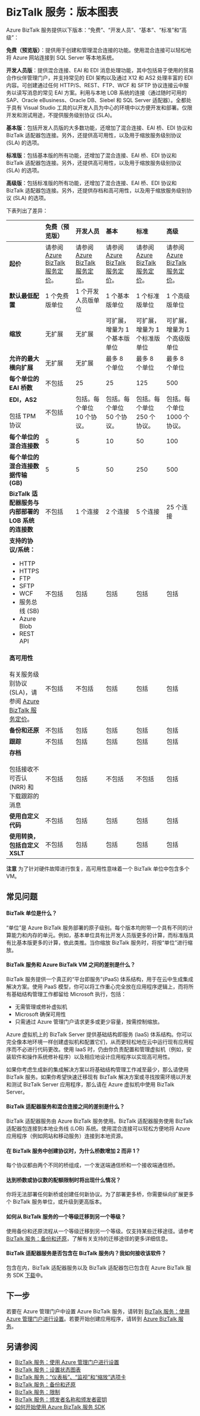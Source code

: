 <properties linkid="manage-services-biztalk-services-editions-chart" urlDisplayName="Editions chart" pageTitle="Learn about features in BizTalk Services editions | Azure" metaKeywords="BizTalk Services, get started, Azure, editions" description="Compare the capabilities of the BizTalk Services editions: Free, Developer, Basic, Standard, and Premium." metaCanonical="" services="biztalk-services" documentationCenter="" title=" Basic" authors="mandia" solutions="" manager="paulettm" editor="cgronlun" />
<tags ms.service="biztalk-services"
    ms.date="03/03/2015"
    wacn.date="04/11/2015"
    />

# BizTalk 服务：版本图表

Azure BizTalk 服务提供以下版本：“免费”、“开发人员”、“基本”、“标准”和“高级”：

**免费（预览版）**：提供用于创建和管理混合连接的功能。使用混合连接可以轻松地将 Azure 网站连接到 SQL Server 等本地系统。

**开发人员版**：提供混合连接、EAI 和 EDI 消息处理功能，其中包括易于使用的贸易合作伙伴管理门户，并支持常见的 EDI 架构以及通过 X12 和 AS2 处理丰富的 EDI 内容。可创建通过任何 HTTP/S、REST、FTP、WCF 和 SFTP 协议连接云中服务以读写消息的常见 EAI 方案。利用与本地 LOB 系统的连接（通过随时可用的 SAP、Oracle eBusiness、Oracle DB、Siebel 和 SQL Server 适配器）。全都处于具有 Visual Studio 工具的以开发人员为中心的环境中以方便开发和部署。仅限开发和测试用途，不提供服务级别协议 (SLA)。

**基本版**：包括开发人员版的大多数功能，还增加了混合连接、EAI 桥、EDI 协议和 BizTalk 适配器包连接。另外，还提供高可用性，以及用于缩放服务级别协议 (SLA) 的选项。

**标准版**：包括基本版的所有功能，还增加了混合连接、EAI 桥、EDI 协议和 BizTalk 适配器包连接。另外，还提供高可用性，以及用于缩放服务级别协议 (SLA) 的选项。

**高级版**：包括标准版的所有功能，还增加了混合连接、EAI 桥、EDI 协议和 BizTalk 适配器包连接。另外，还提供存档和高可用性，以及用于缩放服务级别协议 (SLA) 的选项。

下表列出了差异：

<table>
<colgroup>
<col width="16%" />
<col width="16%" />
<col width="16%" />
<col width="16%" />
<col width="16%" />
<col width="16%" />
</colgroup>
<thead>
<tr class="header">
<th align="left"></th>
<th align="left">免费（预览版）</th>
<th align="left">开发人员</th>
<th align="left">基本</th>
<th align="left">标准</th>
<th align="left">高级</th>
</tr>
</thead>
<tbody>
<tr class="odd">
<td align="left"><strong>起价</strong></td>
<td align="left">请参阅 <a href="http://go.microsoft.com/fwlink/p/?LinkID=304011">Azure BizTalk 服务定价</a>。</td>
<td align="left">请参阅 <a href="http://go.microsoft.com/fwlink/p/?LinkID=304011">Azure BizTalk 服务定价</a>。</td>
<td align="left">请参阅 <a href="http://go.microsoft.com/fwlink/p/?LinkID=304011">Azure BizTalk 服务定价</a>。</td>
<td align="left">请参阅 <a href="http://go.microsoft.com/fwlink/p/?LinkID=304011">Azure BizTalk 服务定价</a>。</td>
<td align="left">请参阅 <a href="http://go.microsoft.com/fwlink/p/?LinkID=304011">Azure BizTalk 服务定价</a>。</td>
</tr>
<tr class="even">
<td align="left"><strong>默认最低配置</strong></td>
<td align="left">1 个免费版单位</td>
<td align="left">1 个开发人员版单位</td>
<td align="left">1 个基本版单位</td>
<td align="left">1 个标准版单位</td>
<td align="left">1 个高级版单位</td>
</tr>
<tr class="odd">
<td align="left"><strong>缩放</strong></td>
<td align="left">无扩展</td>
<td align="left">无扩展</td>
<td align="left">可扩展，增量为 1 个基本版单位</td>
<td align="left">可扩展，增量为 1 个标准版单位</td>
<td align="left">可扩展，增量为 1 个高级版单位</td>
</tr>
<tr class="even">
<td align="left"><strong>允许的最大横向扩展</strong></td>
<td align="left">无扩展</td>
<td align="left">无扩展</td>
<td align="left">最多 8 个单位</td>
<td align="left">最多 8 个单位</td>
<td align="left">最多 8 个单位</td>
</tr>
<tr class="odd">
<td align="left"><strong>每个单位的 EAI 桥数</strong></td>
<td align="left">不包括</td>
<td align="left">25</td>
<td align="left">25</td>
<td align="left">125</td>
<td align="left">500</td>
</tr>
<tr class="even">
<td align="left"><strong>EDI，AS2</strong><br /><br /> 包括 TPM 协议</td>
<td align="left">不包括</td>
<td align="left">包括。每个单位 10 个协议。</td>
<td align="left">包括。每个单位 50 个协议。</td>
<td align="left">包括。每个单位 250 个协议。</td>
<td align="left">包括。每个单位 1000 个协议。</td>
</tr>
<tr class="odd">
<td align="left"><strong>每个单位的混合连接数</strong></td>
<td align="left">5</td>
<td align="left">5</td>
<td align="left">10</td>
<td align="left">50</td>
<td align="left">100</td>
</tr>
<tr class="even">
<td align="left"><strong>每个单位的混合连接数据传输 (GB)</strong></td>
<td align="left">5</td>
<td align="left">5</td>
<td align="left">50</td>
<td align="left">250</td>
<td align="left">500</td>
</tr>
<tr class="odd">
<td align="left"><strong>BizTalk 适配器服务与内部部署的 LOB 系统的连接数</strong></td>
<td align="left">不包括</td>
<td align="left">1 个连接</td>
<td align="left">2 个连接</td>
<td align="left">5 个连接</td>
<td align="left">25 个连接</td>
</tr>
<tr class="even">
<td align="left"><strong>支持的协议/系统：</strong>
<ul>
<li>HTTP</li>
<li>HTTPS</li>
<li>FTP</li>
<li>SFTP</li>
<li>WCF</li>
<li>服务总线 (SB)</li>
<li>Azure Blob</li>
<li>REST API</li>
</ul></td>
<td align="left">不包括</td>
<td align="left">包括</td>
<td align="left">包括</td>
<td align="left">包括</td>
<td align="left">包括</td>
</tr>
<tr class="odd">
<td align="left"><strong>高可用性</strong><br /><br /> 有关服务级别协议 (SLA)，请参阅 <a href="http://go.microsoft.com/fwlink/p/?LinkID=304011">Azure BizTalk 服务定价</a>。</td>
<td align="left">不包括</td>
<td align="left">不包括</td>
<td align="left">包括</td>
<td align="left">包括</td>
<td align="left">包括</td>
</tr>
<tr class="even">
<td align="left"><strong>备份和还原</strong></td>
<td align="left">不包括</td>
<td align="left">包括</td>
<td align="left">包括</td>
<td align="left">包括</td>
<td align="left">包括</td>
</tr>
<tr class="odd">
<td align="left"><strong>跟踪</strong></td>
<td align="left">不包括</td>
<td align="left">包括</td>
<td align="left">包括</td>
<td align="left">包括</td>
<td align="left">包括</td>
</tr>
<tr class="even">
<td align="left"><strong>存档</strong><br /><br /> 包括接收不可否认 (NRR) 和下载跟踪的消息</td>
<td align="left">不包括</td>
<td align="left">包括</td>
<td align="left">不包括</td>
<td align="left">不包括</td>
<td align="left">包括</td>
</tr>
<tr class="odd">
<td align="left"><strong>使用自定义代码</strong></td>
<td align="left">不包括</td>
<td align="left">包括</td>
<td align="left">包括</td>
<td align="left">包括</td>
<td align="left">包括</td>
</tr>
<tr class="even">
<td align="left"><strong>使用转换，包括自定义 XSLT</strong></td>
<td align="left">不包括</td>
<td align="left">包括</td>
<td align="left">包括</td>
<td align="left">包括</td>
<td align="left">包括</td>
</tr>
</tbody>
</table>

**注意**
为了针对硬件故障进行恢复，高可用性意味着一个 BizTalk 单位中包含多个 VM。

## 常见问题

#### BizTalk 单位是什么？

“单位”是 Azure BizTalk 服务部署的原子级别。每个版本均附带一个具有不同的计算能力和内存的单元。例如，基本单位具有比开发人员版更多的计算，而标准版具有比基本版更多的计算，依此类推。当你缩放 BizTalk 服务时，将按“单位”进行缩放。

#### BizTalk 服务和 Azure BizTalk VM 之间的差别是什么？

BizTalk 服务提供一个真正的“平台即服务”(PaaS) 体系结构，用于在云中生成集成解决方案。使用 PaaS 模型，你可以将工作重心完全放在应用程序逻辑上，而将所有基础结构管理工作都留给 Microsoft 执行，包括：

-   无需管理或修补虚拟机
-   Microsoft 确保可用性
-   只需通过 Azure 管理门户请求更多或更少容量，按需控制缩放。

Azure 虚拟机上的 BizTalk Server 提供基础结构即服务 (IaaS) 体系结构。你可以完全像本地环境一样创建虚拟机和配置它们，从而更轻松地在云中运行现有应用程序而不必进行代码更改。使用 IaaS 时，仍由你负责配置和管理虚拟机（例如，安装软件和操作系统修补程序）以及相应地设计应用程序以实现高可用性。

如果你考虑生成新的集成解决方案以将基础结构管理工作减至最少，那么请使用 BizTalk 服务。如果你希望快速迁移现有 BizTalk 解决方案或寻找按需环境以开发和测试 BizTalk Server 应用程序，那么请在 Azure 虚拟机中使用 BizTalk Server。

#### BizTalk 适配器服务和混合连接之间的差别是什么？

BizTalk 适配器服务由 Azure BizTalk 服务使用。BizTalk 适配器服务使用 BizTalk 适配器包连接到本地业务线 (LOB) 系统。使用混合连接可以轻松方便地将 Azure 应用程序（例如网站和移动服务）连接到本地资源。

#### 在 BizTalk 服务中创建协议时，为什么桥数增加 2 而非 1？

每个协议都由两个不同的桥组成，一个发送端通信桥和一个接收端通信桥。

#### 达到桥数或协议数的配额限制时将出现什么情况？

你将无法部署任何新桥或创建任何新协议。为了部署更多桥，你需要纵向扩展更多个 BizTalk 服务单位，或升级到更高版本。

#### 如何从 BizTalk 服务的一个等级迁移到另一个等级？

使用备份和还原流程从一个等级迁移到另一个等级。仅支持某些迁移途径。请参考 [BizTalk 服务：备份和还原][BizTalk 服务：备份和还原]，了解有关支持的迁移途径的更多详细信息。

#### BizTalk 适配器服务是否包含在 BizTalk 服务内？我如何接收该软件？

包含在内，BizTalk 适配器服务以及 BizTalk 适配器包已包含在 Azure BizTalk 服务 SDK [下载][下载]中。

## 下一步

若要在 Azure 管理门户中设置 Azure BizTalk 服务，请转到 [BizTalk 服务：使用 Azure 管理门户进行设置][BizTalk 服务：使用 Azure 管理门户进行设置]。若要开始创建应用程序，请转到 [Azure BizTalk 服务][Azure BizTalk 服务]。

## 另请参阅

-   [BizTalk 服务：使用 Azure 管理门户进行设置][BizTalk 服务：使用 Azure 管理门户进行设置]
-   [BizTalk 服务：设置状态图表][BizTalk 服务：设置状态图表]
-   [BizTalk 服务：“仪表板”、“监视”和“缩放”选项卡][BizTalk 服务：“仪表板”、“监视”和“缩放”选项卡]
-   [BizTalk 服务：备份和还原][BizTalk 服务：备份和还原]
-   [BizTalk 服务：限制][BizTalk 服务：限制]
-   [BizTalk 服务：颁发者名称和颁发者密钥][BizTalk 服务：颁发者名称和颁发者密钥]
-   [如何开始使用 Azure BizTalk 服务 SDK][如何开始使用 Azure BizTalk 服务 SDK]

  [Azure BizTalk 服务定价]: http://go.microsoft.com/fwlink/p/?LinkID=304011
  [BizTalk 服务：备份和还原]: http://go.microsoft.com/fwlink/p/?LinkID=329873
  [下载]: https://www.microsoft.com/zh-CN/download/details.aspx?id=39087
  [BizTalk 服务：使用 Azure 管理门户进行设置]: http://go.microsoft.com/fwlink/p/?LinkID=302280
  [Azure BizTalk 服务]: http://go.microsoft.com/fwlink/p/?LinkID=235197
  [BizTalk 服务：设置状态图表]: http://go.microsoft.com/fwlink/p/?LinkID=329870
  [BizTalk 服务：“仪表板”、“监视”和“缩放”选项卡]: http://go.microsoft.com/fwlink/p/?LinkID=302281
  [BizTalk 服务：限制]: http://go.microsoft.com/fwlink/p/?LinkID=302282
  [BizTalk 服务：颁发者名称和颁发者密钥]: http://go.microsoft.com/fwlink/p/?LinkID=303941
  [如何开始使用 Azure BizTalk 服务 SDK]: http://go.microsoft.com/fwlink/p/?LinkID=302335
